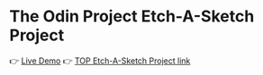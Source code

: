 # The Odin Project Etch-A-Sketch Project

👉 [Live Demo]()
👉 [TOP Etch-A-Sketch Project link](https://www.theodinproject.com/paths/foundations/courses/foundations/lessons/etch-a-sketch-project)